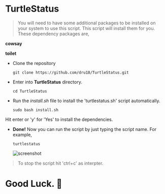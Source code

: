 # TurtleStatus

> You will need to have some additional packages to be installed on your system to use this script. This script will install them for you. These dependency packages are,

**cowsay**

**toilet**

- Clone the repository

  `git clone https://github.com/dru18/TurtleStatus.git`

- Enter into **TurtleStatus** directory.

  `cd TurtleStatus`

- Run the *install.sh* file to install the 'turtlestatus.sh' script automatically.

  `sudo bash install.sh`

Hit enter or 'y' for 'Yes' to install the dependencies. 

- **Done!** Now you can run the script by just typing the script name. For example,

  `turtlestatus`

  ![screenshot](https://github.com/dru18/blob/master/screenshots/turtlestatus.png)

> To stop the script hit 'ctrl+c' as interpter.

# Good Luck. :turtle:
